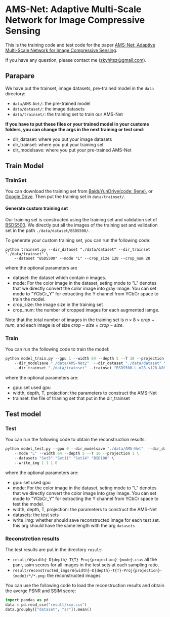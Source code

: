 # AMS-Net: Adaptive Multi-Scale Network for Image Compressive Sensing

This is the training code and test code for the paper [AMS-Net: Adaptive Multi-Scale Network for Image Compressive Sensing](https://ieeexplore.ieee.org/document/9855869). 

If you have any question, please contact me (zkyhitsz@gmail.com).

## Parapare

We have put the trainset, image datasets, pre-trained model in the `data` directory:
* `data/AMS-Net/`: the pre-trained model
* `data/dataset/`: the image datasets
* `data/trainset/`: the training set to train our AMS-Net

**If you have to put these files or your trained model in your custome folders, you can change the args in the next training or test cmd**:
* dir_dataset: where you put your image datasets
* dir_trainset: where you put your training set
* dir_modelsave: where you put your pre-trained AMS-Net

## Train Model

### TrainSet

You can download the training set from [BaiduYunDrive(code: 9ene)](https://pan.baidu.com/s/15-hbc_0J0CAGWoUPkuoN9Q), or [Google Dirve](https://drive.google.com/file/d/1rSl8wAZVhu1YLPYnHs6QII-Nst26IR-9/view?usp=sharing). Then put the training set in `data/trainset/`. 

#### Generate custom training set

Our training set is constructed using the training set and validation set of [BSDS500](https://www2.eecs.berkeley.edu/Research/Projects/CS/vision/grouping/resources.html#bsds500). We directly put all the images of the training set and validation set in the path `./data/dataset/BSDS500/`. 

To generate your custom training set, you can run the following code:
```shell
python trainset.py --dir_dataset "./data/dataset" --dir_trainset "./data/trainset" \
    --dataset "BSDS500" --mode "L" --crop_size 128 --crop_num 28
```

where the optional parameters are
* dataset: the dataset which contain $n$ images.
* mode: For the color image in the dataset, seting mode to "L" denotes that we directly convert the color image into gray image. You can set mode to "YCbCr_Y" for extracting the Y channel from YCbCr space to train the model.
* crop_size: the image size in the training set
* crop_num: the number of cropped images for each augmented iamge.

Note that the total number of images in the training set is $n \times 8 \times crop-num$, and each image is of size $crop-size \times crop-size$.

### Train 

You can run the following code to train the model:

```python
python model_train.py --gpu 1 --width 64 --depth 5 --T 10 --projection 1 \
    --dir_modelsave "./data/AMS-Net2"  --dir_dataset "./data/dataset" \
    --dir_trainset "./data/trainset" --trainset "BSDS500-L-n28-s128-N89600.tfrecords"
```

where the optional parameters are:
* gpu: set used gpu
* width, depth, T, projection: the parameters to construct the AMS-Net
* trainset: the file of trianing set that put in the dir_trainset

## Test model

### Test

You can run the following code to obtain the reconstruction results:
```python
python model_test.py --gpu 0 --dir_modelsave "./data/AMS-Net"  --dir_dataset "./data/dataset" \
    --mode "L" --width 64 --depth 5 --T 10 --projection 1 \
    --datasets "Set5" "Set11" "Set14" "BSD100" \
    --write_img 1 1 1 0
```
where the optional parameters are:
* gpu: set used gpu
* mode: For the color image in the dataset, seting mode to "L" denotes that we directly convert the color image into gray image. You can set mode to "YCbCr_Y" for extracting the Y channel from YCbCr space to test the model.
* width, depth, T, projection: the parameters to construct the AMS-Net
* datasets: the test sets
* write_img: whether should save reconstructed image for each test set. this arg should have the same length with the arg `datasets` 

### Reconstrction results

The test results are put in the directory `result`:
* `result/W{width}-D{depth}-T{T}-Proj{projection}-{mode}.csv`: all the psnr, ssim scores for all images in the test sets at each sampling ratio.
* `result/reconstructed_imgs/W{width}-D{depth}-T{T}-Proj{projection}-{mode}/*/*.png`: the reconstructed images


You can use the following code to load the reconstruction results and obtain the averge PSNR and SSIM score:
```python
import pandas as pd
data = pd.read_csv("result/xxx.csv")
data.groupby(["dataset", "sr"]).mean()
```


